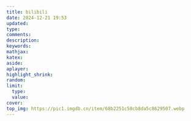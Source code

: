 ```yaml
---
title: bilibili
date: 2024-12-21 19:53
updated:
type:
comments:
description:
keywords:
mathjax:
katex:
aside:
aplayer:
highlight_shrink:
random:
limit:
  type:
  value:
cover: 
top_img: https://pic1.imgdb.cn/item/68b2251c58cb8da5c8629507.webp
---
```


